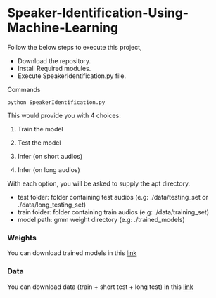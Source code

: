 # Speaker-Identification-Using-Machine-Learning

Follow the below steps to execute this project,
  - Download the repository.
  - Install Required modules. 
  - Execute SpeakerIdentification.py file.

Commands

`python SpeakerIdentification.py`

This would provide you with 4 choices:

1) Train the model

2) Test the model

3) Infer (on short audios)

4) Infer (on long audios)

With each option, you will be asked to supply the apt directory. 

* test folder: folder containing test audios (e.g: ./data/testing_set or ./data/long_testing_set)
* train folder: folder containing train audios (e.g: ./data/training_set)
* model path: gmm weight directory (e.g: ./trained_models)

### Weights

You can download trained models in this [link](https://drive.google.com/file/d/1jx6nKtTDBj_iAjU0OEvuIgIU1m2d9CpM/view)

### Data

You can download data (train + short test + long test) in this [link](https://drive.google.com/file/d/1Ad74X2egsnU7Y3158DaOUtqVmBYAZXUb/view?usp=sharing)



